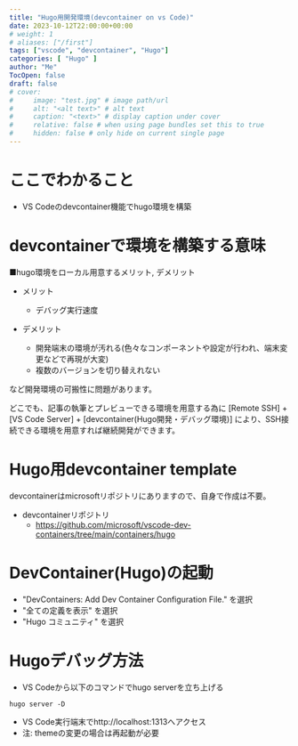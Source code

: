 ```yaml
---
title: "Hugo用開発環境(devcontainer on vs Code)"
date: 2023-10-12T22:00:00+00:00
# weight: 1
# aliases: ["/first"]
tags: ["vscode", "devcontainer", "Hugo"]
categories: [ "Hugo" ]
author: "Me"
TocOpen: false
draft: false
# cover:
#     image: "test.jpg" # image path/url
#     alt: "<alt text>" # alt text
#     caption: "<text>" # display caption under cover
#     relative: false # when using page bundles set this to true
#     hidden: false # only hide on current single page
---
```


# ここでわかること
* VS Codeのdevcontainer機能でhugo環境を構築

# devcontainerで環境を構築する意味
■hugo環境をローカル用意するメリット, デメリット
* メリット
  * デバッグ実行速度

* デメリット
  * 開発端末の環境が汚れる(色々なコンポーネントや設定が行われ、端末変更などで再現が大変)
  * 複数のバージョンを切り替えれない

など開発環境の可搬性に問題があります。

どこでも、記事の執筆とプレビューできる環境を用意する為に
[Remote SSH] + [VS Code Server] + [devcontainer(Hugo開発・デバッグ環境)] により、SSH接続できる環境を用意すれば継続開発ができます。

# Hugo用devcontainer template
devcontainerはmicrosoftリポジトリにありますので、自身で作成は不要。

* devcontainerリポジトリ
  * https://github.com/microsoft/vscode-dev-containers/tree/main/containers/hugo

# DevContainer(Hugo)の起動
* "DevContainers: Add Dev Container Configuration File." を選択
* "全ての定義を表示" を選択
* "Hugo コミュニティ" を選択

# Hugoデバッグ方法
* VS Codeから以下のコマンドでhugo serverを立ち上げる
```
hugo server -D
```

* VS Code実行端末でhttp://localhost:1313へアクセス
* 注: themeの変更の場合は再起動が必要
